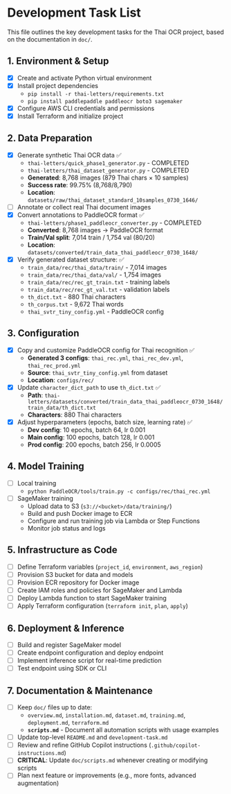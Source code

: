 # Development Task List

This file outlines the key development tasks for the Thai OCR project, based on the documentation in `doc/`.

## 1. Environment & Setup

- [x] Create and activate Python virtual environment
- [x] Install project dependencies
  - `pip install -r thai-letters/requirements.txt`
  - `pip install paddlepaddle paddleocr boto3 sagemaker`
- [x] Configure AWS CLI credentials and permissions
- [x] Install Terraform and initialize project

## 2. Data Preparation

- [x] Generate synthetic Thai OCR data ✅
  - `thai-letters/quick_phase1_generator.py` - COMPLETED
  - `thai-letters/thai_dataset_generator.py` - COMPLETED
  - **Generated**: 8,768 images (879 Thai chars × 10 samples)
  - **Success rate**: 99.75% (8,768/8,790)
  - **Location**: `datasets/raw/thai_dataset_standard_10samples_0730_1646/`
- [ ] Annotate or collect real Thai document images
- [x] Convert annotations to PaddleOCR format ✅
  - `thai-letters/phase1_paddleocr_converter.py` - COMPLETED
  - **Converted**: 8,768 images → PaddleOCR format
  - **Train/Val split**: 7,014 train / 1,754 val (80/20)
  - **Location**: `datasets/converted/train_data_thai_paddleocr_0730_1648/`
- [x] Verify generated dataset structure: ✅
  - `train_data/rec/thai_data/train/` - 7,014 images
  - `train_data/rec/thai_data/val/` - 1,754 images  
  - `train_data/rec/rec_gt_train.txt` - training labels
  - `train_data/rec/rec_gt_val.txt` - validation labels
  - `th_dict.txt` - 880 Thai characters
  - `th_corpus.txt` - 9,672 Thai words
  - `thai_svtr_tiny_config.yml` - PaddleOCR config

## 3. Configuration

- [x] Copy and customize PaddleOCR config for Thai recognition ✅
  - **Generated 3 configs**: `thai_rec.yml`, `thai_rec_dev.yml`, `thai_rec_prod.yml`
  - **Source**: `thai_svtr_tiny_config.yml` from dataset
  - **Location**: `configs/rec/`
- [x] Update `character_dict_path` to use `th_dict.txt` ✅
  - **Path**: `thai-letters/datasets/converted/train_data_thai_paddleocr_0730_1648/train_data/th_dict.txt`
  - **Characters**: 880 Thai characters
- [x] Adjust hyperparameters (epochs, batch size, learning rate) ✅
  - **Dev config**: 10 epochs, batch 64, lr 0.001
  - **Main config**: 100 epochs, batch 128, lr 0.001
  - **Prod config**: 200 epochs, batch 256, lr 0.0005

## 4. Model Training

- [ ] Local training
  - `python PaddleOCR/tools/train.py -c configs/rec/thai_rec.yml`
- [ ] SageMaker training
  - Upload data to S3 (`s3://<bucket>/data/training/`)
  - Build and push Docker image to ECR
  - Configure and run training job via Lambda or Step Functions
  - Monitor job status and logs

## 5. Infrastructure as Code

- [ ] Define Terraform variables (`project_id`, `environment`, `aws_region`)
- [ ] Provision S3 bucket for data and models
- [ ] Provision ECR repository for Docker image
- [ ] Create IAM roles and policies for SageMaker and Lambda
- [ ] Deploy Lambda function to start SageMaker training
- [ ] Apply Terraform configuration (`terraform init`, `plan`, `apply`)

## 6. Deployment & Inference

- [ ] Build and register SageMaker model
- [ ] Create endpoint configuration and deploy endpoint
- [ ] Implement inference script for real-time prediction
- [ ] Test endpoint using SDK or CLI

## 7. Documentation & Maintenance

- [ ] Keep `doc/` files up to date:
  - `overview.md`, `installation.md`, `dataset.md`, `training.md`, `deployment.md`, `terraform.md`
  - **`scripts.md`** - Document all automation scripts with usage examples
- [ ] Update top-level `README.md` and `development-task.md`
- [ ] Review and refine GitHub Copilot instructions (`.github/copilot-instructions.md`)
- [ ] **CRITICAL**: Update `doc/scripts.md` whenever creating or modifying scripts
- [ ] Plan next feature or improvements (e.g., more fonts, advanced augmentation)
